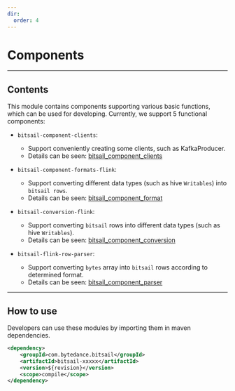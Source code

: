 ```yaml
---
dir:
  order: 4
---
```



# Components

-----

## Contents

This module contains components supporting various basic functions, which can be used for developing.
Currently, we support 5 functional components:

- `bitsail-component-clients`:
    - Support conveniently creating some clients, such as KafkaProducer.
    - Details can be seen: [bitsail_component_clients](clients/introduction.md)



- `bitsail-component-formats-flink`:
    - Support converting different data types (such as hive `Writables`) into `bitsail rows`.
    - Details can be seen: [bitsail_component_format](format/introduction.md)


- `bitsail-conversion-flink`:
    - Support converting `bitsail` rows into different data types (such as hive `Writables`).
    - Details can be seen: [bitsail_component_conversion](conversion/introduction.md)


- `bitsail-flink-row-parser`:
    - Support converting `bytes` array into `bitsail` rows according to determined format.
    - Details can be seen: [bitsail_component_parser](parser/introduction.md)

-----

## How to use

Developers can use these modules by importing them in maven dependencies.

```xml
<dependency>
    <groupId>com.bytedance.bitsail</groupId>
    <artifactId>bitsail-xxxxx</artifactId>
    <version>${revision}</version>
    <scope>compile</scope>
</dependency>
```
